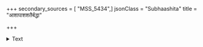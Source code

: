 +++
secondary_sources = [ "MSS_5434",]
jsonClass = "Subhaashita"
title = "आशापाशशतैर्बद्धा"

+++

<details><summary>Text</summary>

आशापाशशतैर्बद्धा वासनाभरवाहिनः।  
कायात् कायमुपायान्ति वृक्षाद् वृक्षमिवाण्डजाः॥
</details>
